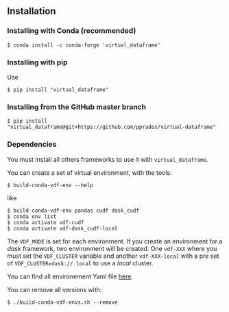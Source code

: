## Installation

### Installing with Conda (recommended)
```shell
$ conda install -c conda-forge 'virtual_dataframe'
```

### Installing with pip
Use
```shell
$ pip install "virtual_dataframe"
```

### Installing from the GitHub master branch
```shell
$ pip install "virtual_dataframe@git+https://github.com/pprados/virtual-dataframe"
```

### Dependencies
You must install all others frameworks to use it with `virtual_dataframe`.

You can create a set of virtual environment, with the tools:
```shell
$ build-conda-vdf-env --help
```
like
```shell
$ build-conda-vdf-env pandas cudf dask_cudf
$ conda env list
$ conda activate vdf-cudf
$ conda activate vdf-dask_cudf-local
```

The `VDF_MODE` is set for each environment.
If you create an environment for a *dask* framework, two environment will be created.
One `vdf-XXX` where you must set the `VDF_CLUSTER` variable and another `vdf-XXX-local` with a pre set
of `VDF_CLUSTER=dask://.local` to use a *local* cluster.

You can find all environement Yaml file [here](https://github.com/pprados/virtual_dataframe/tree/develop/virtual_dataframe/bin).

You can remove all versions with:
```shell
$ ./build-conda-vdf-envs.sh --remove
```

